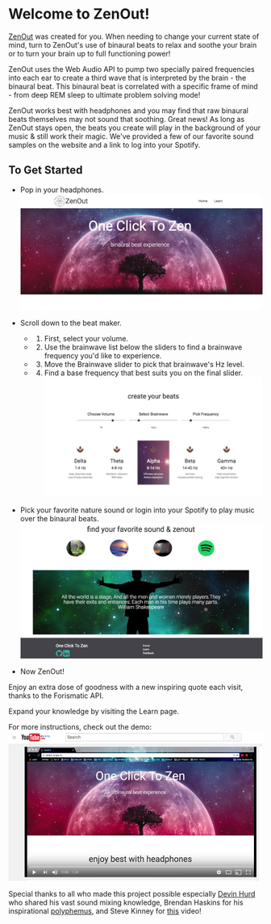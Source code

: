 
# Welcome to ZenOut!

[ZenOut](zenout.surge.sh) was created for you. When needing to change your current state of mind, turn to ZenOut's use of binaural
beats to relax and soothe your brain or to turn your brain up to full functioning power!

ZenOut uses the Web Audio API to pump two specially paired frequencies into each ear to create a third wave that is interpreted by the brain - the binaural beat. This binaural beat is correlated with a specific frame of mind - from deep REM sleep to ultimate problem solving mode!

ZenOut works best with headphones and you may find that raw binaural beats themselves may not sound that soothing. Great news! As long as ZenOut stays open, the beats you create will play in the background of your music & still work their magic. We've provided a few of our favorite sound samples on the website and a link to log into your Spotify.

## To Get Started

* Pop in your headphones.
![homepage](readme/zenout_homepage.png)

* Scroll down to the beat maker.
  + 1. First, select your volume.
  + 2. Use the brainwave list below the sliders to find a brainwave frequency you'd like to experience.
  + 3. Move the Brainwave slider to pick that brainwave's Hz level.
  + 4. Find a base frequency that best suits you on the final slider.
![beats](readme/beatmaker.png)

* Pick your favorite nature sound or login into your Spotify to play music over the binaural beats.
![sounds](readme/sounds.png)

* Now ZenOut!

Enjoy an extra dose of goodness with a new inspiring quote each visit, thanks to the Forismatic API.

Expand your knowledge by visiting the Learn page.

For more instructions, check out the demo: [![youtubevideo](readme/youtube.png)](https://www.youtube.com/watch?v=hTBv7fB1ofA)

Special thanks to all who made this project possible especially [Devin Hurd](https://github.com/HurdAudio) who shared his vast sound mixing knowledge, Brendan Haskins for his inspirational [polyphemus](http://ziopads-form.s3-website-us-east-1.amazonaws.com/), and Steve Kinney for [this](https://www.youtube.com/watch?v=56spBAgOYfg) video!

